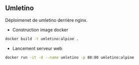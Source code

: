 ## Umletino

Déploimenet de umletino derrière nginx.

* Construction image docker

```bash
docker build -t umletino:alpine .
```

* Lancement serveur web

```bash
docker run -it -d --name umletino -p 80:80 umletino:alpine
```

